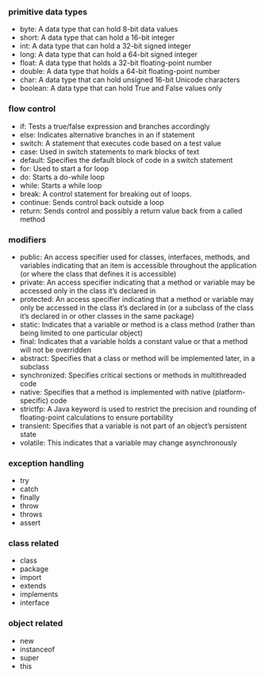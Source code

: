 ### primitive data types
- byte: A data type that can hold 8-bit data values
- short: A data type that can hold a 16-bit integer 
- int: A data type that can hold a 32-bit signed integer 
- long: A data type that can hold a 64-bit signed integer 
- float: A data type that holds a 32-bit floating-point number 
- double: A data type that holds a 64-bit floating-point number 
- char: A data type that can hold unsigned 16-bit Unicode characters
- boolean: A data type that can hold True and False values only 

### flow control
- if: Tests a true/false expression and branches accordingly
- else: Indicates alternative branches in an if statement 
- switch: A statement that executes code based on a test value 
- case: Used in switch statements to mark blocks of text
- default: Specifies the default block of code in a switch statement
- for: Used to start a for loop
- do: Starts a do-while loop
- while: Starts a while loop
- break: A control statement for breaking out of loops.
- continue: Sends control back outside a loop 
- return: Sends control and possibly a return value back from a called method 

### modifiers
- public: An access specifier used for classes, interfaces, methods, and variables indicating that an item is accessible throughout the application (or where the class that defines it is accessible)
- private: An access specifier indicating that a method or variable may be accessed only in the class it’s declared in
- protected: An access specifier indicating that a method or variable may only be accessed in the class it’s declared in (or a subclass of the class it’s declared in or other classes in the same package)
- static: Indicates that a variable or method is a class method (rather than being limited to one particular object)
- final: Indicates that a variable holds a constant value or that a method will not be overridden
- abstract: Specifies that a class or method will be implemented later, in a subclass 
- synchronized: Specifies critical sections or methods in multithreaded code
- native: Specifies that a method is implemented with native (platform-specific) code 
- strictfp: A Java keyword is used to restrict the precision and rounding of floating-point calculations to ensure portability
- transient: Specifies that a variable is not part of an object’s persistent state
- volatile: This indicates that a variable may change asynchronously

### exception handling
- try
- catch
- finally
- throw
- throws
- assert

### class related
- class
- package
- import
- extends
- implements
- interface

### object related
- new
- instanceof
- super
- this


